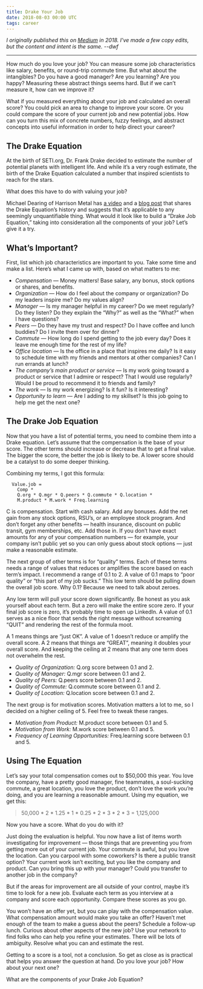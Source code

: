 ```yaml
---
title: Drake Your Job
date: 2018-08-03 00:00 UTC
tags: career
---
```


[medium]: https://blog.usejournal.com/drake-your-job-5c55b706bb18
[video]: https://www.harrisonmetal.com/library/drake-s-equation
[blog]: https://medium.com/@mcgd/drakes-equation-e967535a76ac 

_I originally published this on [Medium][medium] in 2018. I've made a few copy edits, but the content and intent is the same. --dwf_

--- 

How much do you love your job? You can measure some job characteristics like salary, benefits, or round-trip commute time. But what about the intangibles? Do you have a good manager? Are you learning? Are you happy? Measuring these abstract things seems hard. But if we can’t measure it, how can we improve it?

What if you measured everything about your job and calculated an overall score? You could pick an area to change to improve your score. Or you could compare the score of your current job and new potential jobs. How can you turn this mix of concrete numbers, fuzzy feelings, and abstract concepts into useful information in order to help direct your career?

## The Drake Equation

At the birth of SETI.org, Dr. Frank Drake decided to estimate the number of potential planets with intelligent life. And while it’s a very rough estimate, the birth of the Drake Equation calculated a number that inspired scientists to reach for the stars.

What does this have to do with valuing your job?

Michael Dearing of Harrison Metal has [a video][video] and a [blog post][blog] that shares the Drake Equation’s history and suggests that it’s applicable to any seemingly unquantifiable thing. What would it look like to build a “Drake Job Equation,” taking into consideration all the components of your job? Let’s give it a try.

## What’s Important?

First, list which job characteristics are important to you. Take some time and make a list. Here’s what I came up with, based on what matters to me:

* _Compensation_ — Money matters! Base salary, any bonus, stock options or shares, and benefits.
* _Organization_ — How do I feel about the company or organization? Do my leaders inspire me? Do my values align?
* _Manager_ — Is my manager helpful in my career? Do we meet regularly? Do they listen? Do they explain the “Why?” as well as the “What?” when I have questions?
* _Peers_ — Do they have my trust and respect? Do I have coffee and lunch buddies? Do I invite them over for dinner?
* _Commute_ — How long do I spend getting to the job every day? Does it leave me enough time for the rest of my life?
* _Office location_ — Is the office in a place that inspires me daily? Is it easy to schedule time with my friends and mentors at other companies? Can I run errands at lunch?
* _The company’s main product or service_ — Is my work going toward a product or service that I admire or respect? That I would use regularly? Would I be proud to recommend it to friends and family?
* _The work_ — Is my work energizing? Is it fun? Is it interesting?
* _Opportunity to learn_ — Are I adding to my skillset? Is this job going to help me get the next one?

## The Drake Job Equation

Now that you have a list of potential terms, you need to combine them into a Drake equation. Let’s assume that the compensation is the base of your score. The other terms should increase or decrease that to get a final value. The bigger the score, the better the job is likely to be. A lower score should be a catalyst to do some deeper thinking.

Combining my terms, I got this formula:

```
  Value.job = 
    Comp * 
    Q.org * Q.mgr * Q.peers * Q.commute * Q.location * 
    M.product * M.work * Freq.learning
```

C is compensation. Start with cash salary. Add any bonuses. Add the net gain from any stock options, RSU’s, or an employee stock program. And don’t forget any other benefits — health insurance, discount on public transit, gym memberships, etc. Add those in. If you don’t have exact amounts for any of your compensation numbers — for example, your company isn’t public yet so you can only guess about stock options — just make a reasonable estimate.

The next group of other terms is for “quality” terms. Each of these terms needs a range of values that reduces or amplifies the score based on each term’s impact. I recommend a range of 0.1 to 2. A value of 0.1 maps to “poor quality” or “this part of my job sucks.” This low term should be pulling down the overall job score. Why 0.1? Because we need to talk about zeroes.

Any low term will pull your score down significantly. Be honest as you ask yourself about each term. But a zero will make the entire score zero. If your final job score is zero, it’s probably time to open up LinkedIn. A value of 0.1 serves as a nice floor that sends the right message without screaming “QUIT” and rendering the rest of the formula moot.

A 1 means things are “just OK”. A value of 1 doesn’t reduce or amplify the overall score. A 2 means that things are “GREAT”, meaning it doubles your overall score. And keeping the ceiling at 2 means that any one term does not overwhelm the rest.

* _Quality of Organization:_ Q.org score between 0.1 and 2.
* _Quality of Manager:_ Q.mgr score between 0.1 and 2.
* _Quality of Peers:_ Q.peers score between 0.1 and 2.
* _Quality of Commute:_ Q.commute score between 0.1 and 2.
* _Quality of Location:_ Q.location score between 0.1 and 2.

The next group is for motivation scores. Motivation matters a lot to me, so I decided on a higher ceiling of 5. Feel free to tweak these ranges.

* _Motivation from Product:_ M.product score between 0.1 and 5.
* _Motivation from Work:_ M.work score between 0.1 and 5.
* _Frequency of Learning Opportunities:_ Freq.learning score between 0.1 and 5.

## Using The Equation

Let’s say your total compensation comes out to $50,000 this year. You love the company, have a pretty good manager, fine teammates, a soul-sucking commute, a great location, you love the product, don’t love the work you’re doing, and you are learning a reasonable amount. Using my equation, we get this:

> 50,000 * 2 * 1.25 * 1 * 0.25 * 2 * 3 * 2 * 3 = 1,125,000

Now you have a score. What do you do with it?

Just doing the evaluation is helpful. You now have a list of items worth investigating for improvement — those things that are preventing you from getting more out of your current job. Your commute is awful, but you love the location. Can you carpool with some coworkers? Is there a public transit option? Your current work isn’t exciting, but you like the company and product. Can you bring this up with your manager? Could you transfer to another job in the company?

But if the areas for improvement are all outside of your control, maybe it’s time to look for a new job. Evaluate each term as you interview at a company and score each opportunity. Compare these scores as you go.

You won’t have an offer yet, but you can play with the compensation value. What compensation amount would make you take an offer? Haven’t met enough of the team to make a guess about the peers? Schedule a follow-up lunch. Curious about other aspects of the new job? Use your network to find folks who can help you refine your estimates. There will be lots of ambiguity. Resolve what you can and estimate the rest.

Getting to a score is a tool, not a conclusion. So get as close as is practical that helps you answer the question at hand. Do you love your job? How about your next one?

What are the components of _your_ Drake Job Equation?
